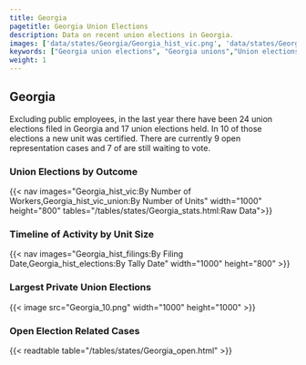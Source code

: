 ```yaml
---
title: Georgia
pagetitle: Georgia Union Elections
description: Data on recent union elections in Georgia.
images: ['data/states/Georgia/Georgia_hist_vic.png', 'data/states/Georgia/Georgia_hist_size.png', 'data/states/Georgia/Georgia_10.png']
keywords: ["Georgia union elections", "Georgia unions","Union elections"]
weight: 1
---
```

##  Georgia

Excluding public employees, in the last year there have been 24 union elections filed in Georgia and 17 union elections held. In 10 of those elections a new unit was certified. There are currently 9 open representation cases and 7 of are still waiting to vote.

### Union Elections by Outcome
{{< nav images="Georgia_hist_vic:By Number of Workers,Georgia_hist_vic_union:By Number of Units" width="1000" height="800" tables="/tables/states/Georgia_stats.html:Raw Data">}}

### Timeline of Activity by Unit Size
{{< nav images="Georgia_hist_filings:By Filing Date,Georgia_hist_elections:By Tally Date" width="1000" height="800" >}}

### Largest Private Union Elections
{{< image src="Georgia_10.png" width="1000" height="1000"  >}}

### Open Election Related Cases
{{< readtable table="/tables/states/Georgia_open.html" >}}

